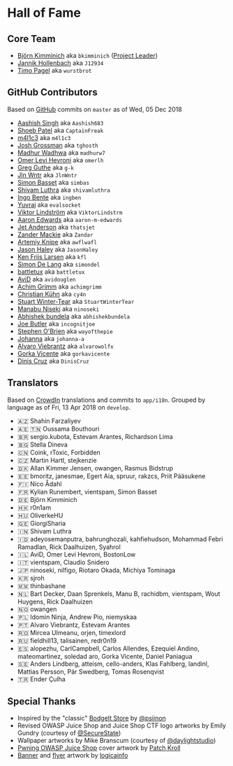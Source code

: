 # Hall of Fame

## Core Team

- [Björn Kimminich](https://github.com/bkimminich) aka `bkimminich`
  ([Project Leader](https://www.owasp.org/index.php/Projects/Project_Leader_Responsibilities))
- [Jannik Hollenbach](https://github.com/J12934) aka `J12934`
- [Timo Pagel](https://github.com/wurstbrot) aka `wurstbrot`

## GitHub Contributors

Based on [GitHub](https://github.com/bkimminich/juice-shop) commits on
`master` as of Wed, 05 Dec 2018

- [Aashish Singh](https://github.com/Aashish683) aka `Aashish683`
- [Shoeb Patel](https://github.com/CaptainFreak) aka `CaptainFreak`
- [m4l1c3](https://github.com/m4l1c3) aka `m4l1c3`
- [Josh Grossman](https://github.com/tghosth) aka `tghosth`
- [Madhur Wadhwa](https://github.com/madhurw7) aka `madhurw7`
- [Omer Levi Hevroni](https://github.com/omerlh) aka `omerlh`
- [Greg Guthe](https://github.com/g-k) aka `g-k`
- [Jln Wntr](https://github.com/JlnWntr) aka `JlnWntr`
- [Simon Basset](https://github.com/simbas) aka `simbas`
- [Shivam Luthra](https://github.com/shivamluthra) aka `shivamluthra`
- [Ingo Bente](https://github.com/ingben) aka `ingben`
- [Yuvraj](https://github.com/evalsocket) aka `evalsocket`
- [Viktor Lindström](https://github.com/ViktorLindstrm) aka
  `ViktorLindstrm`
- [Aaron Edwards](https://github.com/aaron-m-edwards) aka
  `aaron-m-edwards`
- [Jet Anderson](https://github.com/thatsjet) aka `thatsjet`
- [Zander Mackie](https://github.com/Zandar) aka `Zandar`
- [Artemiy Knipe](https://github.com/awflwafl) aka `awflwafl`
- [Jason Haley](https://github.com/JasonHaley) aka `JasonHaley`
- [Ken Friis Larsen](https://github.com/kfl) aka `kfl`
- [Simon De Lang](https://github.com/simondel) aka `simondel`
- [battletux](https://github.com/battletux) aka `battletux`
- [AviD](https://github.com/avidouglen) aka `avidouglen`
- [Achim Grimm](https://github.com/achimgrimm) aka `achimgrimm`
- [Christian Kühn](https://github.com/cy4n) aka `cy4n`
- [Stuart Winter-Tear](https://github.com/StuartWinterTear) aka
  `StuartWinterTear`
- [Manabu Niseki](https://github.com/ninoseki) aka `ninoseki`
- [Abhishek bundela](https://github.com/abhishekbundela) aka
  `abhishekbundela`
- [Joe Butler](https://github.com/incognitjoe) aka `incognitjoe`
- [Stephen O'Brien](https://github.com/wayofthepie) aka `wayofthepie`
- [Johanna](https://github.com/johanna-a) aka `johanna-a`
- [Alvaro Viebrantz](https://github.com/alvarowolfx) aka `alvarowolfx`
- [Gorka Vicente](https://github.com/gorkavicente) aka `gorkavicente`
- [Dinis Cruz](https://github.com/DinisCruz) aka `DinisCruz`

## Translators

Based on [CrowdIn](https://crowdin.com/project/owasp-juice-shop)
translations and commits to `app/i18n`. Grouped by language as of Fri,
13 Apr 2018 on `develop`.

- :azerbaijan: Shahin Farzaliyev
- :united_arab_emirates: :tunisia: Oussama Bouthouri
- :brazil: sergio.kubota, Estevam Arantes, Richardson Lima
- :bulgaria: Stella Dineva
- :cn: Coink, rToxic, Forbidden
- :czech_republic: Martin Hartl, stejkenzie
- :denmark: Allan Kimmer Jensen, owangen, Rasmus Bidstrup
- :estonia: bmoritz, janesmae, Egert Aia, spruur, rakzcs, Priit
  Pääsukene
- :finland: Nico Ådahl
- :fr: Kylian Runembert, vientspam, Simon Basset
- :de: Björn Kimminich
- :hong_kong: r0n1am
- :hungary: OliverkeHU
- :georgia: GiorgiSharia
- :india: Shivam Luthra
- :indonesia: adeyosemanputra, bahrunghozali, kahfiehudson, Mohammad
  Febri Ramadlan, Rick Daalhuizen, Syahrol
- :israel: AviD, Omer Levi Hevroni, BostonLow
- :it: vientspam, Claudio Snidero
- :jp: ninoseki, nilfigo, Riotaro Okada, Michiya Tominaga
- :kr: sjroh
- :myanmar: thinbashane
- :netherlands: Bart Decker, Daan Sprenkels, Manu B, rachidbm,
  vientspam, Wout Huygens, Rick Daalhuizen
- :norway: owangen
- :poland: Idomin Ninja, Andrew Pio, niemyskaa
- :portugal: Alvaro Viebrantz, Estevam Arantes
- :romania: Mircea Ulmeanu, orjen, timexlord
- :ru: fieldhill13, talisainen, redr0n19
- :es: alopezhu, CarlCampbell, Carlos Allendes, Ezequiel Andino,
  mateomartinez, soledad aro, Gorka Vicente, Daniel Paniagua
- :sweden: Anders Lindberg, atteism, cello-anders, Klas Fahlberg,
  landinl, Mattias Persson, Pär Swedberg, Tomas Rosenqvist
- :tr: Ender Çulha

## Special Thanks

* Inspired by the "classic"
  [BodgeIt Store](https://github.com/psiinon/bodgeit) by
  [@psiinon](https://github.com/psiinon)
* Revised OWASP Juice Shop and Juice Shop CTF logo artworks by Emily
  Gundry (courtesy of [@SecureState](https://github.com/SecureState))
* Wallpaper artworks by Mike Branscum (courtesy of
  [@daylightstudio](https://github.com/daylightstudio))
* [Pwning OWASP Juice Shop](https://leanpub.com/juice-shop) cover
  artwork by [Patch Kroll](https://99designs.de/profiles/3099878)
* [Banner](https://github.com/OWASP/owasp-swag/tree/master/projects/juice-shop/banners)
  and
  [flyer](https://github.com/OWASP/owasp-swag/tree/master/projects/juice-shop/flyers)
  artwork by [logicainfo](https://99designs.de/profiles/logicainfo)
